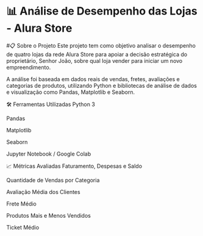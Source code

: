 # 📊 Análise de Desempenho das Lojas - Alura Store

#📋 Sobre o Projeto
Este projeto tem como objetivo analisar o desempenho de quatro lojas da rede Alura Store para apoiar a decisão estratégica do proprietário, Senhor João, sobre qual loja vender para iniciar um novo empreendimento.

A análise foi baseada em dados reais de vendas, fretes, avaliações e categorias de produtos, utilizando Python e bibliotecas de análise de dados e visualização como Pandas, Matplotlib e Seaborn.

🛠️ Ferramentas Utilizadas
Python 3

Pandas

Matplotlib

Seaborn

Jupyter Notebook / Google Colab

📈 Métricas Avaliadas
Faturamento, Despesas e Saldo

Quantidade de Vendas por Categoria

Avaliação Média dos Clientes

Frete Médio

Produtos Mais e Menos Vendidos

Ticket Médio

